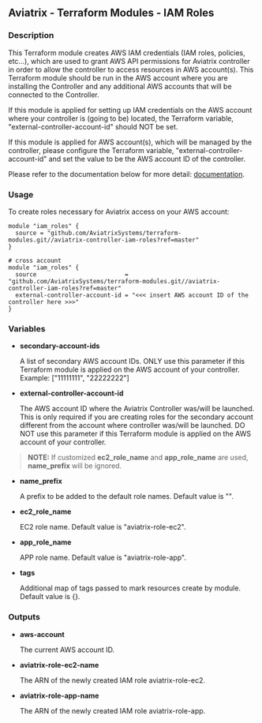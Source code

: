 ## Aviatrix - Terraform Modules - IAM Roles

### Description
This Terraform module creates AWS IAM credentials (IAM roles, policies, etc...), which are used to grant AWS API
permissions for Aviatrix controller in order to allow the controller to access resources in AWS account(s). This
Terraform module should be run in the AWS account where you are installing the Controller and any additional AWS 
accounts that will be connected to the Controller.

If this module is applied for setting up IAM credentials on the AWS account where your controller is (going to be)
located, the Terraform variable, "external-controller-account-id" should NOT be set.

If this module is applied for AWS account(s), which will be managed by the controller, please configure the Terraform
variable, "external-controller-account-id" and set the value to be the AWS account ID of the controller.

Please refer to the documentation below for more detail:
[documentation](https://docs.aviatrix.com/HowTos/HowTo_IAM_role.html).

### Usage

To create roles necessary for Aviatrix access on your AWS account:
```
module "iam_roles" {
  source = "github.com/AviatrixSystems/terraform-modules.git//aviatrix-controller-iam-roles?ref=master"
}

# cross account 
module "iam_roles" {
  source                         = "github.com/AviatrixSystems/terraform-modules.git//aviatrix-controller-iam-roles?ref=master"
  external-controller-account-id = "<<< insert AWS account ID of the controller here >>>"
}
```

### Variables

- **secondary-account-ids**

  A list of secondary AWS account IDs. ONLY use this parameter if this Terraform module is applied on the AWS account of your controller. Example: ["11111111", "22222222"]

- **external-controller-account-id** <Optional>

  The AWS account ID where the Aviatrix Controller was/will be launched. This is only required if you are creating roles
  for the secondary account different from the account where controller was/will be launched. DO NOT use this parameter
  if this Terraform module is applied on the AWS account of your controller.

> **NOTE:** If customized **ec2_role_name** and **app_role_name** are used, **name_prefix** will be ignored.

- **name_prefix**

  A prefix to be added to the default role names. Default value is "".

- **ec2_role_name**

  EC2 role name. Default value is "aviatrix-role-ec2".

- **app_role_name**

  APP role name. Default value is "aviatrix-role-app".

- **tags** 

  Additional map of tags passed to mark resources create by module. Default value is {}.

### Outputs

- **aws-account**

  The current AWS account ID.
  
- **aviatrix-role-ec2-name**

  The ARN of the newly created IAM role aviatrix-role-ec2.
  
- **aviatrix-role-app-name**

  The ARN of the newly created IAM role aviatrix-role-app.
